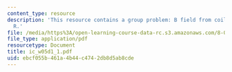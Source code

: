 ```yaml
---
content_type: resource
description: 'This resource contains a group problem: B field from coil of radius
  R.'
file: /media/https%3A/open-learning-course-data-rc.s3.amazonaws.com/8-02-physics-ii-electricity-and-magnetism-spring-2007/ebcf055b461a4b44c4742db8d5ab8cde_ic_w05d1_1.pdf
file_type: application/pdf
resourcetype: Document
title: ic_w05d1_1.pdf
uid: ebcf055b-461a-4b44-c474-2db8d5ab8cde
---
```

